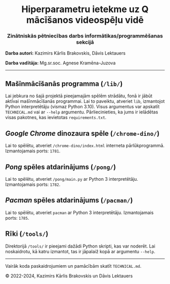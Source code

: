 <div align="center">
    <h1>Hiperparametru ietekme uz Q mācīšanos videospēļu vidē</h1>
    <h3>Zinātniskās pētniecības darbs informātikas/programmēšanas sekcijā</h3>
</div>

**Darba autori:** Kazimirs Kārlis Brakovskis, Dāvis Lektauers

**Darba vadītāja:** Mg.sr.soc. Agnese Kramēna-Juzova

***

## Mašīnmācīšanās programma (```/lib/```)

Lai jebkura no šajā projektā pieejamajām spēlēm strādātu, fonā ir jābūt aktīvai mašīnmācīšanās programmai. Lai to paveiktu, atveriet ```lib```, izmantojot Python interpretētāju (vismaz Python 3.10). Visus argumentus var apskatīt ```TECHNICAL.md``` vai ar ```--help``` argumentu. Pārliecinieties, ka jums ir ielādētas visas pakotnes, kas ievietotas ```requirements.txt```.

## *Google Chrome* dinozaura spēle (```/chrome-dino/```)

Lai to spēlētu, atveriet ```/chrome-dino/index.html``` interneta pārlūkprogrammā. Izmantojamais ports: ```1781```.

## *Pong* spēles atdarinājums (```/pong/```)

Lai to spēlētu, atveriet ```/pong/main.py``` ar Python 3 interpretētāju. Izmantojamais ports: ```1782```.

## *Pacman* spēles atdarinājums (```/pacman/```)

Lai to spēlētu, atveriet ```pacman``` ar Python 3 interpretētāju. Izmantojamais ports: ```1785```.

## Rīki (```/tools/```)

Direktorijā ```/tools/``` ir pieejami dažādi Python skripti, kas var noderēt. Lai noskaidrotu, kā katru izmantot, tas ir jāpalaiž kopā ar argumentu ```--help```.

***

Vairāk koda paskaidrojumiem un pamācībām skatīt ```TECHNICAL.md```.

© 2022-2024, Kazimirs Kārlis Brakovskis un Dāvis Lektauers